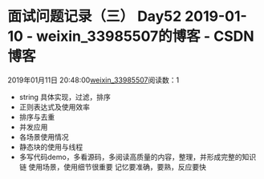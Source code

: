 # 面试问题记录（三） Day52 2019-01-10 - weixin_33985507的博客 - CSDN博客
2019年01月11日 20:48:00[weixin_33985507](https://me.csdn.net/weixin_33985507)阅读数：1
- string 具体实现，过滤，排序
- 正则表达式及使用效率
- 排序与去重
- 并发应用
- 各场景使用情况
- 静态块的使用与线程
- 多写代码demo，多看源码，多阅读高质量的内容，整理，并形成完整的知识链
使用场景，使用细节很重要
记忆要准确，要熟，反应要快
